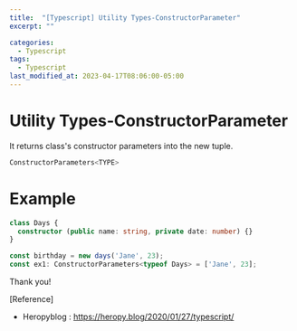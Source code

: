 ```yaml
---
title:  "[Typescript] Utility Types-ConstructorParameter"
excerpt: ""

categories:
  - Typescript
tags:
  - Typescript
last_modified_at: 2023-04-17T08:06:00-05:00
---
```


# Utility Types-ConstructorParameter

It returns class's constructor parameters into the new tuple.

```typescript
ConstructorParameters<TYPE>
```
# Example

```typescript
class Days {
  constructor (public name: string, private date: number) {}
}

const birthday = new days('Jane', 23);
const ex1: ConstructorParameters<typeof Days> = ['Jane', 23];
```

Thank you!

[Reference]
* Heropyblog : <https://heropy.blog/2020/01/27/typescript/>